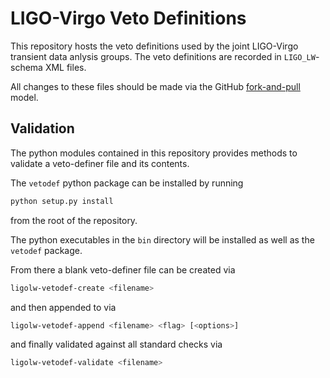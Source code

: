 LIGO-Virgo Veto Definitions
===========================

This repository hosts the veto definitions used by the joint LIGO-Virgo transient data anlysis groups.
The veto definitions are recorded in `LIGO_LW`-schema XML files.

All changes to these files should be made via the GitHub [fork-and-pull](https://guides.github.com/introduction/flow/) model.

Validation
----------
The python modules contained in this repository provides methods to validate a veto-definer file and its contents.

The `vetodef` python package can be installed by running

```python
python setup.py install
```

from the root of the repository.

The python executables in the `bin` directory will be installed as well as the `vetodef` package.

From there a blank veto-definer file can be created via

```bash
ligolw-vetodef-create <filename>
```

and then appended to via

```bash
ligolw-vetodef-append <filename> <flag> [<options>]
```

and finally validated against all standard checks via

```bash
ligolw-vetodef-validate <filename>
```
